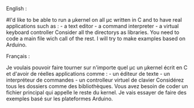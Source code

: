English : 

#I'd like to be able to run a µkernel on all µc written in C and to have real applications such as :
    - a text editor
    - a command interpreter
    - a virtual keyboard controller
Consider all the directorys as libraries. You need to code a main file wich call of the rest. I will try to make examples based on Arduino.

Français : 

Je voulais pouvoir faire tourner sur n'importe quel µc un µkernel écrit en C et d'avoir de réelles applications comme : 
    - un éditeur de texte
    - un interpréteur de commandes
    - un controlleur virtuel de clavier
Considérez tous les dossiers comme des bibliothèques. Vous avez besoin de coder un fichier principal qui appelle le reste du kernel. Je vais essayer de faire des exemples basé sur les plateformes Arduino.